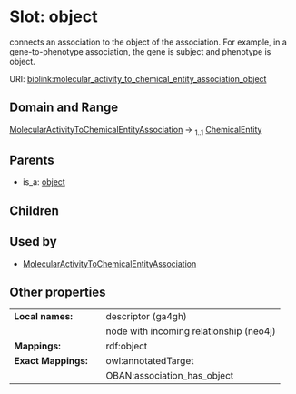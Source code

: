 
# Slot: object


connects an association to the object of the association. For example, in a gene-to-phenotype association, the gene is subject and phenotype is object.

URI: [biolink:molecular_activity_to_chemical_entity_association_object](https://w3id.org/biolink/molecular_activity_to_chemical_entity_association_object)


## Domain and Range

[MolecularActivityToChemicalEntityAssociation](MolecularActivityToChemicalEntityAssociation.md) &#8594;  <sub>1..1</sub> [ChemicalEntity](ChemicalEntity.md)

## Parents

 *  is_a: [object](object.md)

## Children


## Used by

 * [MolecularActivityToChemicalEntityAssociation](MolecularActivityToChemicalEntityAssociation.md)

## Other properties

|  |  |  |
| --- | --- | --- |
| **Local names:** | | descriptor (ga4gh) |
|  | | node with incoming relationship (neo4j) |
| **Mappings:** | | rdf:object |
| **Exact Mappings:** | | owl:annotatedTarget |
|  | | OBAN:association_has_object |

